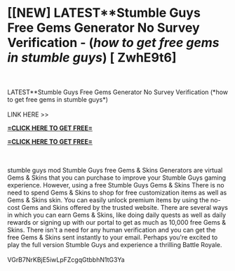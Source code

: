 # [[NEW] LATEST**Stumble Guys Free Gems Generator No Survey Verification - (*how to get free gems in stumble guys*) [ ZwhE9t6]
<br>
<br>LATEST**Stumble Guys Free Gems Generator No Survey Verification (*how to get free gems in stumble guys*)
<br>
<br>LINK HERE >> 

**[=CLICK HERE TO GET FREE=](https://www.google.com/url?q=https%3A%2F%2Fappbitly.com%2FuxHKU)**


**[=CLICK HERE TO GET FREE=](https://www.google.com/url?q=https%3A%2F%2Fappbitly.com%2FuxHKU)**


<br>
<br>stumble guys mod Stumble Guys free Gems & Skins Generators are virtual Gems & Skins that you can purchase to improve your Stumble Guys gaming experience.  However, using a free Stumble Guys Gems & Skins There is no need to spend Gems & Skins to shop for free customization items as well as Gems & Skins skin.  You can easily unlock premium items by using the no-cost Gems and Skins offered by the trusted website.  There are several ways in which you can earn Gems & Skins, like doing daily quests as well as daily rewards or signing up with our portal to get as much as 10,000 free Gems & Skins.  There isn't a need for any human verification and you can get the free Gems & Skins sent instantly to your email.  Perhaps you're excited to play the full version Stumble Guys and experience a thrilling Battle Royale. 
<br>
<br>VGrB7NrKBjE5iwLpFZcgqGtbbhN1tG3Ya
<br>
